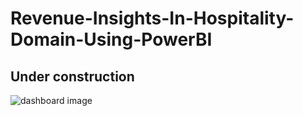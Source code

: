 # Revenue-Insights-In-Hospitality-Domain-Using-PowerBI

## Under construction 


![dashboard image ](https://user-images.githubusercontent.com/83588204/235435288-92cb6982-6b30-4479-8763-d04dc47fddd5.jpg)
